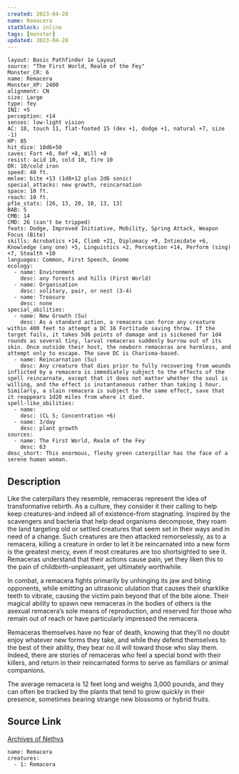 ```yaml
---
created: 2023-04-28
name: Remacera
statblock: inline
tags: [monster]
updated: 2023-04-28
---
```

```statblock
layout: Basic Pathfinder 1e Layout
source: "The First World, Realm of the Fey"
Monster_CR: 6
name: Remacera
Monster_XP: 2400
alignment: CN
size: Large
type: fey
INI: +5
perception: +14
senses: low-light vision
AC: 18, touch 11, flat-footed 15 (dex +1, dodge +1, natural +7, size -1)
HP: 85
hit_dice: 10d6+50
saves: Fort +8, Ref +8, Will +8
resist: acid 10, cold 10, fire 10
DR: 10/cold iron
speed: 40 ft.
melee: bite +13 (1d8+12 plus 2d6 sonic)
special_attacks: new growth, reincarnation
space: 10 ft.
reach: 10 ft.
pf1e_stats: [26, 13, 20, 10, 13, 13]
BAB: 5
CMB: 14
CMD: 26 (can't be tripped)
feats: Dodge, Improved Initiative, Mobility, Spring Attack, Weapon Focus (Bite)
skills: Acrobatics +14, Climb +21, Diplomacy +9, Intimidate +6, Knowledge (any one) +5, Linguistics +2, Perception +14, Perform (sing) +7, Stealth +10
languages: Common, First Speech, Gnome
ecology:
  - name: Environment
    desc: any forests and hills (First World)
  - name: Organisation
    desc: solitary, pair, or nest (3-4)
  - name: Treasure
    desc: none
special_abilities:
  - name: New Growth (Su)
    desc: As a standard action, a remacera can force any creature within 400 feet to attempt a DC 16 Fortitude saving throw. If the target fails, it takes 5d6 points of damage and is sickened for 1d4 rounds as several tiny, larval remaceras suddenly burrow out of its skin. Once outside their host, the newborn remaceras are harmless, and attempt only to escape. The save DC is Charisma-based.
  - name: Reincarnation (Su)
    desc: Any creature that dies prior to fully recovering from wounds inflicted by a remacera is immediately subject to the effects of the spell reincarnate, except that it does not matter whether the soul is willing, and the effect is instantaneous rather than taking 1 hour. Similarly, a slain remacera is subject to the same effect, save that it reappears 1d20 miles from where it died.
spell-like_abilities:
  - name:
    desc: (CL 5; Concentration +6)
  - name: 3/day
    desc: plant growth
sources:
  - name: The First World, Realm of the Fey
    desc: 63
desc_short: This enormous, fleshy green caterpillar has the face of a serene human woman.
```
## Description
Like the caterpillars they resemble, remaceras represent the idea of transformative rebirth. As a culture, they consider it their calling to help keep creatures-and indeed all of existence-from stagnating. Inspired by the scavengers and bacteria that help dead organisms decompose, they roam the land targeting old or settled creatures that seem set in their ways and in need of a change. Such creatures are then attacked remorselessly, as to a remacera, killing a creature in order to let it be reincarnated into a new form is the greatest mercy, even if most creatures are too shortsighted to see it. Remaceras understand that their actions cause pain, yet they liken this to the pain of childbirth-unpleasant, yet ultimately worthwhile.

 In combat, a remacera fights primarily by unhinging its jaw and biting opponents, while emitting an ultrasonic ululation that causes their sharklike teeth to vibrate, causing the victim pain beyond that of the bite alone. Their magical ability to spawn new remaceras in the bodies of others is the asexual remacera’s sole means of reproduction, and reserved for those who remain out of reach or have particularly impressed the remacera.

 Remaceras themselves have no fear of death, knowing that they’ll no doubt enjoy whatever new forms they take, and while they defend themselves to the best of their ability, they bear no ill will toward those who slay them. Indeed, there are stories of remaceras who feel a special bond with their killers, and return in their reincarnated forms to serve as familiars or animal companions.

 The average remacera is 12 feet long and weighs 3,000 pounds, and they can often be tracked by the plants that tend to grow quickly in their presence, sometimes bearing strange new blossoms or hybrid fruits.
## Source Link
[Archives of Nethys](https://aonprd.com/MonsterDisplay.aspx?ItemName=Remacera)
```encounter-table
name: Remacera
creatures:
  - 1: Remacera
```
